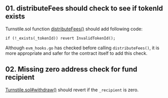
## 01. distributeFees should check to see if tokenId exists
Turnstile.sol function [distributeFees()](https://github.com/code-423n4/2022-11-canto/blob/2733fdd1bee73a6871c6243f92a007a0b80e4c61/CIP-001/src/Turnstile.sol#L148-L153) should add following code:
  ```
  if (!_exists(_tokenId)) revert InvalidTokenId();
  ```

Although `evm_hooks.go` has checked before calling `distributeFees()`, it is more appropriate and safer for the contract itself to add this check.

## 02. Missing zero address check for fund recipient

[Turnstile.sol#withdraw()](https://github.com/code-423n4/2022-11-canto/blob/2733fdd1bee73a6871c6243f92a007a0b80e4c61/CIP-001/src/Turnstile.sol#L127) should revert if the `_recipient` is zero.

